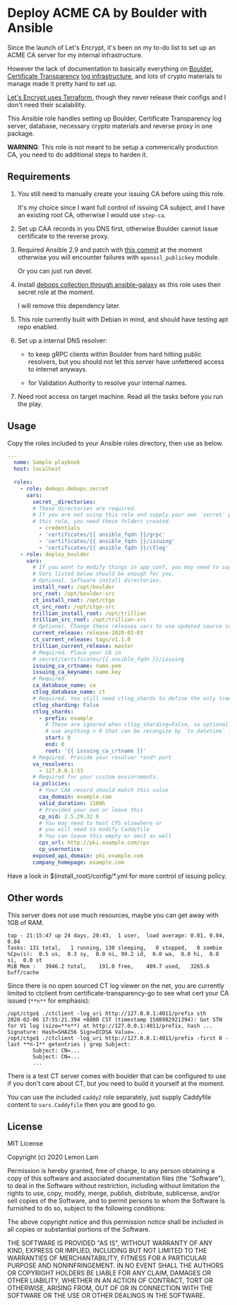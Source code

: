 # Deploy ACME CA by Boulder with Ansible

Since the launch of Let's Encrypt, it's been on my to-do list to set up an ACME CA server for my internal infrastructure.

However the lack of documentation to basically everything on [Boulder](https://github.com/letsencrypt/boulder/), [Certificate Transparency](https://github.com/google/certificate-transparency-go/) [log infrastructure](https://github.com/google/trillian), and lots of crypto materials to manage made it pretty hard to set up.

[Let's Encrypt uses Terraform](https://letsencrypt.org/2019/11/20/how-le-runs-ct-logs.html), though they never release their configs and I don't need their scalability.

This Ansible role handles setting up Boulder, Certificate Transparency log server, database, necessary crypto materials and reverse proxy in one package.

**WARNING**: This role is not meant to be setup a commerically production CA, you need to do additional steps to harden it.

## Requirements

1. You still need to manually create your issuing CA before using this role.

   It's my choice since I want full control of issuing CA subject, and I have an existing root CA, otherwise I would use `step-ca`.

2. Set up CAA records in you DNS first, otherwise Boulder cannot issue certificate to the reverse proxy.

3. Required Ansible 2.9 and patch with [this commit](https://github.com/ansible/ansible/commit/a0e5e2e4c597c8cf0fdd39c2df45fe33fd38eedb) at the moment otherwise you will encounter failures with `openssl_publickey` module.

   Or you can just run devel.

4. Install [debops collection through ansible-galaxy](https://galaxy.ansible.com/debops/debops) as this role uses their secret role at the moment.

   I will remove this dependency later.

5. This role currently built with Debian in mind, and should have testing apt repo enabled.

6. Set up a internal DNS resolver:

   - to keep gRPC clients within Boulder from hard hitting public resolvers, but you should not let this server have unfettered access to internet anyways.

   - for Validation Authority to resolve your internal names.

7. Need root access on target machine. Read all the tasks before you run the play.

## Usage

Copy the roles included to your Ansible roles directory, then use as below.

``` yaml
---
  name: Sample playbook
  host: localhost
  
  roles:
    - role: debops.debops.secret
      vars:
        secret__directories:
        # These directories are required.
        # If you are not using this role and supply your own `secret` path to
        # this role, you need these folders created.
          - credentials
          - 'certificates/{{ ansible_fqdn }}/grpc'
          - 'certificates/{{ ansible_fqdn }}/issuing'
          - 'certificates/{{ ansible_fqdn }}/ctlog'
    - role: deploy_boulder
      vars:
        # If you want to modify things in app_conf, you may need to supply the whole dictionary. Or just modify the vars/main.yml...
        # Vars listed below should be enough for you.
        # Optional. Software install directories.
        install_root: /opt/boulder
        src_root: /opt/boulder-src
        ct_install_root: /opt/ctgo
        ct_src_root: /opt/ctgo-src
        trillian_install_root: /opt/trillian
        trillian_src_root: /opt/trillian-src
        # Optional. Change these releases vars to use updated source code
        current_release: release-2020-02-03
        ct_current_release: tags/v1.1.0
        trillian_current_release: master
        # Required. Place your CA in
        # secret/certificates/{{ ansible_fqdn }}/issuing
        issuing_ca_crtname: name.pem
        issuing_ca_keyname: name.key
        # Required.
        ca_database_name: ca
        ctlog_database_name: ct
        # Required. You still need ctlog_shards to define the only tree.
        ctlog_sharding: False
        ctlog_shards:
          - prefix: example
            # These are ignored when ctlog_sharding=False, so optional
            # use anything > 0 that can be recongize by `to_datetime` filter
            start: 0
            end: 0
            root: '{{ issuing_ca_crtname }}'
        # Required. Provide your resolver *and* port
        va_resolvers:
          - 127.0.0.1:53
        # Required for your custom enviornments.
        ca_policies:
          # Your CAA record should match this value
          caa_domain: example.com
          valid_duration: 2160h
          # Provided your own or leave this
          cp_oid: 2.5.29.32.0
          # You may need to host CPS elsewhere or
          # you will need to modify Caddyfile
          # You can leave this empty or omit as well
          cps_url: http://pki.example.com/cps
          cp_usernotice:
        exposed_api_domain: pki.example.com
        company_homepage: example.com
```

Have a look in $(install_root)/config/*.yml for more control of issuing policy.

## Other words

This server does not use much resources, maybe you can get away with 1GB of RAM.

```
top - 21:15:47 up 24 days, 20:43,  1 user,  load average: 0.01, 0.04, 0.04
Tasks: 131 total,   1 running, 130 sleeping,   0 stopped,   0 zombie
%Cpu(s):  0.5 us,  0.3 sy,  0.0 ni, 99.2 id,  0.0 wa,  0.0 hi,  0.0 si,  0.0 st
MiB Mem :   3946.2 total,    191.0 free,    489.7 used,   3265.6 buff/cache
```

Since there is no open sourced CT log viewer on the net, you are currently limited to ctclient from certificate-transparency-go to see what cert your CA issued (`**n**` for emphasis):

```
/opt/ctgo$ ./ctclient -log_uri http://127.0.0.1:4011/prefix sth
2020-02-06 17:55:21.394 +0800 CST (timestamp 1580982921394): Got STH for V1 log (size=**n**) at http://127.0.0.1:4011/prefix, hash ...
Signature: Hash=SHA256 Sign=ECDSA Value=...
/opt/ctgo$ ./ctclient -log_uri http://127.0.0.1:4011/prefix -first 0 -last **n-1** getentries | grep Subject:
        Subject: CN=...
        Subject: CN=...
        ...
```

There is a test CT server comes with boulder that can be configured to use if you don't care about CT, but you need to build it yourself at the moment.

You can use the included `caddy2` role separately, just supply Caddyfile content to `vars.Caddyfile` then you are good to go.

## License

MIT License

Copyright (c) 2020 Lemon Lam

Permission is hereby granted, free of charge, to any person obtaining a copy of this software and associated documentation files (the "Software"), to deal in the Software without restriction, including without limitation the rights to use, copy, modify, merge, publish, distribute, sublicense, and/or sell copies of the Software, and to permit persons to whom the Software is furnished to do so, subject to the following conditions:

The above copyright notice and this permission notice shall be included in all copies or substantial portions of the Software.

THE SOFTWARE IS PROVIDED "AS IS", WITHOUT WARRANTY OF ANY KIND, EXPRESS OR IMPLIED, INCLUDING BUT NOT LIMITED TO THE WARRANTIES OF MERCHANTABILITY, FITNESS FOR A PARTICULAR PURPOSE AND NONINFRINGEMENT. IN NO EVENT SHALL THE AUTHORS OR COPYRIGHT HOLDERS BE LIABLE FOR ANY CLAIM, DAMAGES OR OTHER LIABILITY, WHETHER IN AN ACTION OF CONTRACT, TORT OR OTHERWISE, ARISING FROM, OUT OF OR IN CONNECTION WITH THE SOFTWARE OR THE USE OR OTHER DEALINGS IN THE SOFTWARE.
